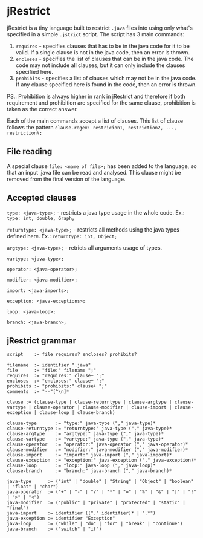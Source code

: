 # jRestrict

jRestrict is a tiny language built to restrict ``.java`` files into using only what's specified in a simple ``.jstrict`` script. The script has 3 main commands:

1. ``requires`` - specifies clauses that has to be in the java code for it to be valid. If a single clause is not in the java code, then an error is thrown. 
2. ``encloses`` - specifies the list of clauses that can be in the java code. The code may not include all clauses, but it can only include the clauses specified here.
3. ``prohibits`` - specifies a list of clauses which may not be in the java code. If any clause specified here is found in the code, then an error is thrown. 

PS.: Prohibition is always higher in rank in jRestrict and therefore if both requirement and prohibition are specified for the same clause, prohibition is taken as the correct answer. 

Each of the main commands accept a list of clauses. This list of clause follows the pattern ``clause-regex: restricion1, restriction2, ..., restrictionN;``

## File reading

A special clause ``file: <name of file>;`` has been added to the language, so that an input .java file can be read and analysed. This clause might be removed from the final version of the language. 

## Accepted clauses

``type: <java-type>;`` - restricts a java type usage in the whole code. Ex.: ``type: int, double, Graph;``

``returntype: <java-type>;`` - restricts all methods using the java types defined here. Ex.: ``returntype: int, Object;``

``argtype: <java-type>;`` - retricts all arguments usage of types.

``vartype: <java-type>;``

``operator: <java-operator>;``

``modifier: <java-modifier>;``

``import: <java-imports>;``

``exception: <java-exceptions>;``

``loop: <java-loop>;``

``branch: <java-branch>;``

## jRestrict grammar

```
script    := file requires? encloses? prohibits?

filename  := identifier ".java"
file      := "file:" filename ";"
requires  := "requires:" clause+ ";"
encloses  := "encloses:" clause+ ";"
prohibits := "prohibits:" clause+ ";"
comments  := "--"[^\n]*

clause := (clause-type | clause-returntype | clause-argtype | clause-vartype | clause-operator | clause-modifier | clause-import | clause-exception | clause-loop | clause-branch)

clause-type       := "type:" java-type ("," java-type)* 
clause-returntype := "returntype:" java-type ("," java-type)* 
clause-argtype    := "argtype:" java-type ("," java-type)*
clause-vartype    := "vartype:" java-type ("," java-type)*
clause-operator   := "operator:" java-operator ("," java-operator)* 
clause-modifier   := "modifier:" java-modifier ("," java-modifier)* 
clause-import     := "import:" java-import ("," java-import)* 
clause-exception  := "exception:" java-exception ("," java-exception)* 
clause-loop       := "loop:" java-loop ("," java-loop)* 
clause-branch     := "branch:" java-branch ("," java-branch)* 

java-type      := ("int" | "double" | "String" | "Object" | "boolean" | "float" | "char")
java-operator  := ("+" | "-" | "/" | "*" | "=" | "%" | "&" | "|" | "!" | ">" | "<")
java-modifier  := ("public" | "private" | "protected" | "static" | "final")
java-import    := identifier (("." identifier)* | ".*")
java-exception := identifier "Exception"
java-loop      := ("while" | "do" | "for" | "break" | "continue")
java-branch    := ("switch" | "if")
```